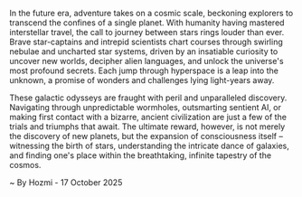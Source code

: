 
In the future era, adventure takes on a cosmic scale, beckoning explorers to transcend the confines of a single planet. With humanity having mastered interstellar travel, the call to journey between stars rings louder than ever. Brave star-captains and intrepid scientists chart courses through swirling nebulae and uncharted star systems, driven by an insatiable curiosity to uncover new worlds, decipher alien languages, and unlock the universe's most profound secrets. Each jump through hyperspace is a leap into the unknown, a promise of wonders and challenges lying light-years away.

These galactic odysseys are fraught with peril and unparalleled discovery. Navigating through unpredictable wormholes, outsmarting sentient AI, or making first contact with a bizarre, ancient civilization are just a few of the trials and triumphs that await. The ultimate reward, however, is not merely the discovery of new planets, but the expansion of consciousness itself – witnessing the birth of stars, understanding the intricate dance of galaxies, and finding one's place within the breathtaking, infinite tapestry of the cosmos.

~ By Hozmi - 17 October 2025
